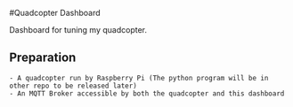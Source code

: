 #Quadcopter Dashboard

Dashboard for tuning my quadcopter.

## Preparation
	- A quadcopter run by Raspberry Pi (The python program will be in other repo to be released later)
	- An MQTT Broker accessible by both the quadcopter and this dashboard

